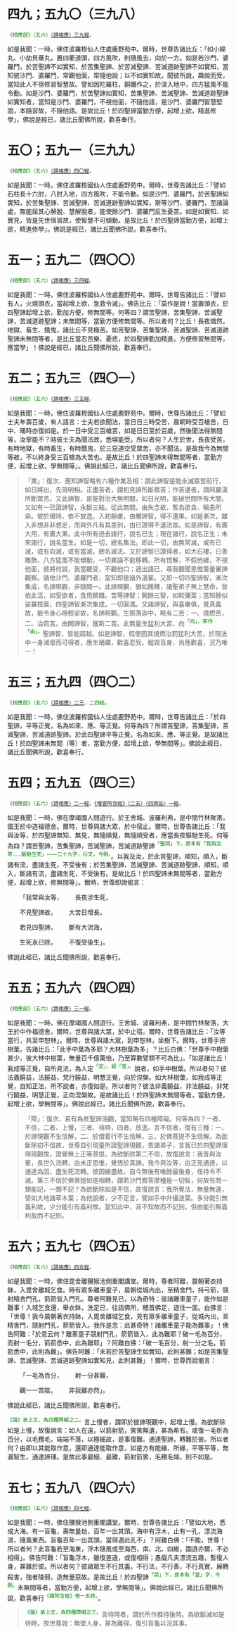# 四九；五九〇（三九八）

<sup><font color="green">《相應部》（五六）[〈諦相應〉三九經](https://github.com/gwsice/buddhism/blob/master/%E6%97%A9%E6%9C%9F/%E5%8D%97%E4%BC%A0%E7%9B%B8%E5%BA%94%E9%83%A8/05%E5%A4%A7%E7%AF%87/56%20%E8%B0%9B%E7%9B%B8%E5%BA%943-4.md#56_39)。</font></sup>

如是我聞：一時，佛住波羅㮈仙人住處鹿野苑中。爾時，世尊告諸比丘：「如小綿丸、小劫貝華丸，置四衢道頭，四方風吹，則隨風去，向於一方。如是若沙門、婆羅門，於苦聖諦不如實知，於苦集聖諦、於苦滅聖諦、苦滅道跡聖諦不如實知，當知彼沙門、婆羅門，常觀他面，常隨他說；以不如實知故，聞彼所說，趣說而受，當知此人不宿修習智慧故。譬如因陀羅柱，銅鐵作之，於深入地中，四方猛風不能令動。如是沙門、婆羅門，於苦聖諦如實知，苦集聖諦、苦滅聖諦、苦滅道跡聖諦如實知者，當知是沙門、婆羅門，不視他面，不隨他語，是沙門、婆羅門智慧堅固，本隨習故，不隨他語。是故比丘！於四聖諦當勤方便，起增上欲，精進修學」。佛說是經已，諸比丘聞佛所說，歡喜奉行。

# 五〇；五九一（三九九）

<sup><font color="green">《相應部》（五六）[〈諦相應〉四〇經](https://github.com/gwsice/buddhism/blob/master/%E6%97%A9%E6%9C%9F/%E5%8D%97%E4%BC%A0%E7%9B%B8%E5%BA%94%E9%83%A8/05%E5%A4%A7%E7%AF%87/56%20%E8%B0%9B%E7%9B%B8%E5%BA%943-4.md#56_40)。</font></sup>

如是我聞：一時，佛住波羅㮈國仙人住處鹿野苑中。爾時，世尊告諸比丘：「譬如石柱長十六肘，八肘入地，四方風吹，不能令動。如是沙門、婆羅門，於苦聖諦如實知，於苦集聖諦、苦滅聖諦、苦滅道跡聖諦如實知，斯等沙門、婆羅門，至諸論處，無能屈其心解脫、慧解脫者，能使餘沙門、婆羅門反生憂苦。如是如實知、如實見，皆是先世宿習故，使智慧不可傾動。是故比丘！於四聖諦當勤方便，起增上欲，精進修學」。佛說是經已，諸比丘聞佛所說，歡喜奉行。

# 五一；五九二（四〇〇）

<sup><font color="green">《相應部》（五六）[〈諦相應〉三四經](https://github.com/gwsice/buddhism/blob/master/%E6%97%A9%E6%9C%9F/%E5%8D%97%E4%BC%A0%E7%9B%B8%E5%BA%94%E9%83%A8/05%E5%A4%A7%E7%AF%87/56%20%E8%B0%9B%E7%9B%B8%E5%BA%943-4.md#56_34)。</font></sup>

如是我聞：一時，佛住波羅㮈國仙人住處鹿野苑中。爾時，世尊告諸比丘：「譬如有人，火燒頭衣，當起增上欲，急救令滅」。佛告比丘：「莫作是說！當置頭衣，於四聖諦起增上欲，勤加方便，修無間等。何等四？謂苦聖諦，苦集聖諦，苦滅聖諦，苦滅道跡聖諦；未無間等，當勤方便修無間等。所以者何？比丘！長夜熾然，地獄、畜生、餓鬼，諸比丘不見極苦。如苦聖諦、苦集聖諦、苦滅聖諦、苦滅道跡聖諦未無間等者，是比丘當忍苦樂、憂悲，於四聖諦勤加精進，方便修習無間等，應當學」！佛說是經已，諸比丘聞佛所說，歡喜奉行。

# 五二；五九三（四〇一）

<sup><font color="green">《相應部》（五六）[〈諦相應〉三五經](https://github.com/gwsice/buddhism/blob/master/%E6%97%A9%E6%9C%9F/%E5%8D%97%E4%BC%A0%E7%9B%B8%E5%BA%94%E9%83%A8/05%E5%A4%A7%E7%AF%87/56%20%E8%B0%9B%E7%9B%B8%E5%BA%943-4.md#56_35)。</font></sup>

如是我聞：一時，佛住波羅㮈國仙人住處鹿野苑中。爾時，世尊告諸比丘：「譬如士夫年壽百歲，有人語言：士夫若欲聞法，當日日三時受苦，晨朝時受百槍苦，日中、晡時亦復如是。於一日中受三百槍苦，如是日日至於百歲，然後聞法得無間等，汝寧能不？時彼士夫為聞法故，悉堪能受。所以者何？人生於世，長夜受苦，有時地獄，有時畜生，有時餓鬼，於三惡道空受眾苦，亦不聞法。是故我今為無間等故，不以終身受三百槍為大苦也。是故比丘！於四聖諦未得無間等者，當勤方便，起增上欲，學無間等」。佛說此經已，諸比丘聞佛所說，歡喜奉行。

> 「業」：復次、應知諦智略有六種作業及相：謂此諦智是能永滅眾苦前行，如日將出，先現明相。正盡苦者，謂初見諦所斷眾苦；作苦邊者，謂阿羅漢所斷眾苦。又此諦智，是能對治大無明闇，如日光明，能破世間所有大闇。又如有一已證諦智，永斷三結。從此無間，由失念故，暫為欲貪、瞋恚所染。彼於爾時，依不放逸，入初靜慮，由觸諦智，得不還果。如是漸次，雖入非想非非想定，而與外凡有其差別，由已證得不退法故。如是諦智，有廣大用，有廣大果。此中所有過去諸行，說名已生；現在諸行，說名正生；未來諸行，說名當生。如是一切，總名集法。即此一切，由無常滅，或有已滅，或有向滅，或有當滅，總名滅法。又於諦智已證得者，如大石樓，已善雕飾，八方猛風不能傾動，一切異論不能移轉。所有悟解，不假他緣，不視他面，彼將何說，我當聽受，不觀他口；適出語已，尋我聽聞思惟籌量審諦觀察。諸他沙門、婆羅門者，當知即是諸外道輩。又即一切四聖諦智，漸次集成，名諦現觀，非隨闕一。此諦現觀，猶如餚饍，諸聖弟子無上慧命，皆依此活，如受欲者，食用餚饍。苦等諦智；闕餘三智，如睒彌葉；當知餘似娑羅枝葉，四聖諦智漸次集成，一切圓滿。又諸諦智，與喜樂俱，覺真義故，能令身心極輕安故，名諦現觀。生那落迦中，略有二苦：一、燒燃苦，二、治罰苦。由闕諦智，獲斯二苦。此無量生猛利大苦，向<sup><font color="green">「向」，宋作「由」。</font></sup>聖諦智，皆能超越。如是諦智，假使因其燒燃治罰猛利大苦，於現法中一身滅壞而可得者，應生踊躍，歡喜忍受。縱毀百身，尚應歡喜，況乃唯一！

# 五三；五九四（四〇二）

<sup><font color="green">《相應部》（五六）[〈諦相應〉二三](https://github.com/gwsice/buddhism/blob/master/%E6%97%A9%E6%9C%9F/%E5%8D%97%E4%BC%A0%E7%9B%B8%E5%BA%94%E9%83%A8/05%E5%A4%A7%E7%AF%87/56%20%E8%B0%9B%E7%9B%B8%E5%BA%943-4.md#56_23)、二四經。</font></sup>

如是我聞：一時，佛住波羅㮈國仙人住處鹿野苑中。爾時，世尊告諸比丘：「於四聖諦，平等正覺，名為如來、應、等正覺。何等為四？所謂苦聖諦，苦集聖諦，苦滅聖諦，苦滅道跡聖諦。於此四聖諦平等正覺，名為如來、應、等正覺。是故諸比丘！於四聖諦未無間（等）者，當勤方便，起增上欲，學無間等」。佛說此經已，諸比丘聞佛所說，歡喜奉行。

# 五四；五九五（四〇三）

<sup><font color="green">《相應部》（五六）[〈諦相應〉二一經](https://github.com/gwsice/buddhism/blob/master/%E6%97%A9%E6%9C%9F/%E5%8D%97%E4%BC%A0%E7%9B%B8%E5%BA%94%E9%83%A8/05%E5%A4%A7%E7%AF%87/56%20%E8%B0%9B%E7%9B%B8%E5%BA%943-4.md#56_21)。[《增壹阿含經》（二五）〈四諦品〉一經](https://github.com/gwsice/buddhism/blob/master/%E6%97%A9%E6%9C%9F/%E5%A2%9E%E4%B8%80%E9%98%BF%E5%90%AB%E7%BB%8F/17.md#25_1)。</font></sup>

如是我聞：一時，佛在摩竭國人間遊行。於王舍城、波羅利弗，是中間竹林聚落，國王於中造福德舍。爾時，世尊與諸大眾，於中宿止。爾時，世尊告諸比丘：「我與汝等，於四聖諦無知、無見，無隨順覺，無隨順受者，應當長夜驅馳生死。何等為四？謂苦聖諦，苦集聖諦，苦滅聖諦，苦滅道跡聖諦<sup><font color="green">「聖諦」下，原本有「我與汝等……驅馳生死」——二十九字，衍文，今刪。</font></sup>。以我及汝，於此苦聖諦，順知，順入，斷諸有流，盡諸生死，不受後有；於苦集聖諦、苦滅聖諦、苦滅道跡聖諦，順知，順入，斷諸有流，盡諸生死，不受後有。是故比丘！於四聖諦未無間等者，當勤方便，起增上欲，修無間等」。爾時，世尊即說偈言：

&emsp;&emsp;「我常與汝等，&emsp;&emsp;長夜涉生死，

&emsp;&emsp;不見聖諦故，&emsp;&emsp;大苦日增長。

&emsp;&emsp;若見四聖諦，&emsp;&emsp;斷有大流海，

&emsp;&emsp;生死永已除，&emsp;&emsp;不復受後生」。

佛說此經已，諸比丘聞佛所說，歡喜奉行。

# 五五；五九六（四〇四）

<sup><font color="green">《相應部》（五六）[〈諦相應〉三一經](https://github.com/gwsice/buddhism/blob/master/%E6%97%A9%E6%9C%9F/%E5%8D%97%E4%BC%A0%E7%9B%B8%E5%BA%94%E9%83%A8/05%E5%A4%A7%E7%AF%87/56%20%E8%B0%9B%E7%9B%B8%E5%BA%943-4.md#56_31)。</font></sup>

如是我聞：一時，佛在摩竭國人間遊行。王舍城、波羅利弗，是中間竹林聚落，大王於中作福德舍。爾時，世尊與諸大眾，於中止宿。爾時，世尊告諸比丘：「汝等當行，共至申恕林」。爾時，世尊與諸大眾，到申恕林，坐樹下。爾時，世尊手把樹葉，告諸比丘：「此手中葉為多耶？大林樹葉為多」？比丘白佛：「世尊手中樹葉甚少，彼大林中樹葉，無量百千億萬倍，乃至算數譬類不可為比」。「如是諸比丘！我成等正覺，自所見法，為人定<sup><font color="green">「定」，疑「宣」。</font></sup>說者，如手中樹葉。所以者何？彼法義饒益，法饒益，梵行饒益，明慧正覺，向於涅槃。如大林樹葉，如我成等正覺，自知正法，所不說者，亦復如是。所以者何？彼法非義饒益，非法饒益，非梵行饒益，明慧正覺，正向涅槃故。是故諸比丘！於四聖諦未無間等者，當勤方便，起增上欲，學無間等」。佛說此經已，諸比丘聞佛所說，歡喜奉行。

> 「障」：復次、若有為修聖諦現觀，當知略有四種障礙。何等為四？一者、不信，二者、上慢，三者、待時，四者、放逸。言不信者，復有三種：一、於諦現觀不生信解，二、於僧善行不生信解，三、於佛菩提不生信解。為欲斷除初不信故，世尊自引現量所證聖諦現觀，告諸弟子，言我已於四聖諦理得現觀故，證覺無上正等菩提。為欲斷除第二不信，故復說言：我昔與汝輩，長世久流轉，由未正思惟，覺悟於真諦。我今與汝等，由正見通達，以通達為因，盡生死流轉。彼因緣盡故，自今無後有唯餘最後身，任持令不滅。第三不信於佛菩提如是相轉，謂若沙門喬答摩種是一切智，何故有問一類能記，一類不記？為欲斷除如是不信，故復說言：我所覺法，無量無邊，譬如大地諸草木葉；為他說者，少不足言，譬如手中升攝波葉。多分能引無義利故，少分能引有義利故。當知此中，非不知故而不記別，但由能引無義利故而不記別。

# 五六；五九七（四〇五）

<sup><font color="green">《相應部》（五六）[〈諦相應〉四五經](https://github.com/gwsice/buddhism/blob/master/%E6%97%A9%E6%9C%9F/%E5%8D%97%E4%BC%A0%E7%9B%B8%E5%BA%94%E9%83%A8/05%E5%A4%A7%E7%AF%87/56%20%E8%B0%9B%E7%9B%B8%E5%BA%945-6.md#56_45)。</font></sup>

如是我聞：一時，佛住毘舍離獼猴池側重閣講堂。爾時，尊者阿難，晨朝著衣持鉢，入毘舍離城乞食。時有眾多離車童子，晨朝從城內出，至精舍門，持弓箭，競射精舍門孔，箭箭皆入門孔。尊者阿難見已，以為奇特：彼諸離車童子，能作如是難事！入城乞食還，舉衣鉢，洗足已，往詣佛所，稽首佛足，退住一面。白佛言：「世尊！我今晨朝著衣持鉢，入毘舍離城乞食，見有眾多離車童子，從城內出，至精舍門，競射門孔，箭箭皆入。我作是念：此甚奇特！諸離車童子能為難事」！佛告阿難：「於意云何？離車童子競射門孔，箭箭皆入，此為難耶？破一毛為百分，而射一毛分，箭箭悉中，此為難耶」？阿難白佛：「破一毛百分，射一分之毛，箭箭悉中，此則為難」。佛告阿難：「未若於苦聖諦生如實知，此則甚難；如是苦集聖諦、苦滅聖諦、苦滅道跡聖諦如實知見，此則甚難」！爾時，世尊而說偈言：

&emsp;&emsp;「一毛為百分，&emsp;&emsp;射一分甚難，

&emsp;&emsp;觀一一苦陰，&emsp;&emsp;非我難亦然」。

佛說此經已，諸比丘聞佛所說，歡喜奉行。

<sup><font color="green">《論》承上文，為四種障礙之二。</font></sup>言上慢者，謂即於彼諦現觀中，起增上慢。為欲斷除如是上慢，故復說言：如人在遠，以箭射箭，筈筈無遺，甚為希有。或復一毛析為百分，以毛䂎毛，端端不落，以極細故，是事復難。通達聖諦，轉難於彼。所以者何？由即以其能取作意，還即通達能取作意，如是方有能緣、所緣，平等平等，無漏智生，通達諦理。是故此事最細、最難，箭射箭筈，毛䂎毛端，則不如是。

# 五七；五九八（四〇六）

<sup><font color="green">《相應部》（五六）[〈諦相應〉四七經](https://github.com/gwsice/buddhism/blob/master/%E6%97%A9%E6%9C%9F/%E5%8D%97%E4%BC%A0%E7%9B%B8%E5%BA%94%E9%83%A8/05%E5%A4%A7%E7%AF%87/56%20%E8%B0%9B%E7%9B%B8%E5%BA%945-6.md#56_47)。</font></sup>

如是我聞：一時，佛住獼猴池側重閣講堂。爾時，世尊告諸比丘：「譬如大地，悉成大海。有一盲龜，壽無量劫，百年一出其頭。海中有浮木，止有一孔，漂流海浪，隨風東西。盲龜百年一出其頭，當得遇此孔不」？阿難白佛：「不能，世尊！所以者何？此盲龜若至海東，浮木隨風或至海西，南、北、四維，圍遶亦爾，不必相得」。佛告阿難：「盲龜浮木，雖復差違，或復相得；愚癡凡夫漂流五趣，暫復人身，甚難於彼。所以者何？彼諸眾生不行其義，不行法，不行善，不行真實，展轉殺害，強者陵弱，造無量惡故。是故比丘！於四聖諦<sup><font color="green">「諦」下，原本有「當」字，今刪。</font></sup>未無間等者，當勤方便，起增上欲，學無間等」。佛說此經已，諸比丘聞佛所說，歡喜奉行<sup><font color="green">《雜阿含經》卷一五終。</font></sup>。

> <sup><font color="green">《論》承上文，為四種障礙之三。</font></sup>言待時者，謂於所作推待後時。為欲斷滅如是待時，故世尊說：無墜人身，甚為難得，復引盲龜以況其事。